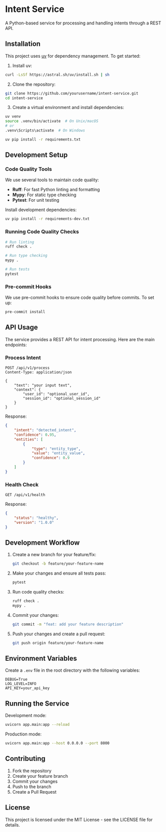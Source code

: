 # Intent Service

A Python-based service for processing and handling intents through a REST API.

## Installation

This project uses [uv](https://github.com/astral-sh/uv) for dependency management. To get started:

1. Install uv:
```bash
curl -LsSf https://astral.sh/uv/install.sh | sh
```

2. Clone the repository:
```bash
git clone https://github.com/yourusername/intent-service.git
cd intent-service
```

3. Create a virtual environment and install dependencies:
```bash
uv venv
source .venv/bin/activate  # On Unix/macOS
# or
.venv\Scripts\activate  # On Windows

uv pip install -r requirements.txt
```

## Development Setup

### Code Quality Tools

We use several tools to maintain code quality:

- **Ruff**: For fast Python linting and formatting
- **Mypy**: For static type checking
- **Pytest**: For unit testing

Install development dependencies:
```bash
uv pip install -r requirements-dev.txt
```

### Running Code Quality Checks

```bash
# Run linting
ruff check .

# Run type checking
mypy .

# Run tests
pytest
```

### Pre-commit Hooks

We use pre-commit hooks to ensure code quality before commits. To set up:

```bash
pre-commit install
```

## API Usage

The service provides a REST API for intent processing. Here are the main endpoints:

### Process Intent

```http
POST /api/v1/process
Content-Type: application/json

{
    "text": "your input text",
    "context": {
        "user_id": "optional_user_id",
        "session_id": "optional_session_id"
    }
}
```

Response:
```json
{
    "intent": "detected_intent",
    "confidence": 0.95,
    "entities": [
        {
            "type": "entity_type",
            "value": "entity_value",
            "confidence": 0.9
        }
    ]
}
```

### Health Check

```http
GET /api/v1/health
```

Response:
```json
{
    "status": "healthy",
    "version": "1.0.0"
}
```

## Development Workflow

1. Create a new branch for your feature/fix:
   ```bash
   git checkout -b feature/your-feature-name
   ```

2. Make your changes and ensure all tests pass:
   ```bash
   pytest
   ```

3. Run code quality checks:
   ```bash
   ruff check .
   mypy .
   ```

4. Commit your changes:
   ```bash
   git commit -m "feat: add your feature description"
   ```

5. Push your changes and create a pull request:
   ```bash
   git push origin feature/your-feature-name
   ```

## Environment Variables

Create a `.env` file in the root directory with the following variables:

```env
DEBUG=True
LOG_LEVEL=INFO
API_KEY=your_api_key
```

## Running the Service

Development mode:
```bash
uvicorn app.main:app --reload
```

Production mode:
```bash
uvicorn app.main:app --host 0.0.0.0 --port 8000
```

## Contributing

1. Fork the repository
2. Create your feature branch
3. Commit your changes
4. Push to the branch
5. Create a Pull Request

## License

This project is licensed under the MIT License - see the LICENSE file for details.

